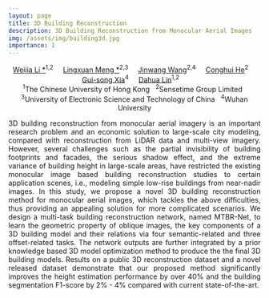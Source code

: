 ```yaml
---
layout: page
title: 3D Building Reconstruction
description: 3D Building Reconstruction from Monocular Aerial Images
img: /assets/img/building3d.jpg
importance: 1
---
```





<center>
<td colspan="5" id="authors">
<a href="http://liweijia.github.io">Weijia Li *</a><sup>1,2</sup> &nbsp;&nbsp;&nbsp;
<a href="https://liweijia.github.io/projects/building_3d/">Lingxuan Meng *</a><sup>2,3</sup> &nbsp;&nbsp;&nbsp;
<a href="https://liweijia.github.io/projects/building_3d/">Jinwang Wang</a><sup>2,4</sup> &nbsp;&nbsp;&nbsp;
<a href="https://conghui.github.io/">Conghui He</a><sup>2</sup> &nbsp;&nbsp;&nbsp;
<a href="http://www.captain-whu.com/xia_En.html">Gui-song Xia</a><sup>4</sup> &nbsp;&nbsp;&nbsp;
<a href="https://dahua.me">Dahua Lin</a><sup>1,2</sup> &nbsp;&nbsp;&nbsp;
</td>
</center>

<center>
<td colspan="5" id="affiliation">
<sup>1</sup>The Chinese University of Hong Kong &nbsp;
<sup>2</sup>Sensetime Group Limited &nbsp;
<sup>3</sup>University of Electronic Science and Technology of China &nbsp;
<sup>4</sup>Wuhan University

</td>
</center>



<div class="row">
    <div class="col-sm mt-3 mt-md-0">
        <img class="img-fluid rounded z-depth-1" src="{{ '/assets/img/building3d-teasor.jpg' | relative_url }}" alt="" title="example image"/>
    </div>
</div>

<div class="caption">

</div>

<p style="text-align:justify; text-justify:inter-ideograph;">
3D building reconstruction from monocular aerial imagery is an important research problem and an economic solution to large-scale city modeling, compared with reconstruction from LiDAR data and multi-view imagery. However, several challenges such as the partial invisibility of building footprints and facades, the serious shadow effect, and the extreme variance of building height in large-scale areas, have restricted the existing monocular image based building reconstruction studies to certain application scenes, i.e., modeling simple low-rise buildings from near-nadir images. In this study, we propose a novel 3D building reconstruction method for monocular aerial images, which tackles the above difficulties, thus providing an appealing solution for more complicated scenarios. We design a multi-task building reconstruction network, named MTBR-Net, to learn the geometric property of oblique images, the key components of a 3D building model and their relations via four semantic-related and three offset-related tasks. The network outputs are further integrated by a prior knowledge based 3D model optimization method to produce the the final 3D building models. Results on a public 3D reconstruction dataset and a novel released dataset demonstrate that our proposed method significantly improves the height estimation performance by over 40% and the building segmentation F1-score by 2% - 4% compared with current state-of-the-art.
</p>
